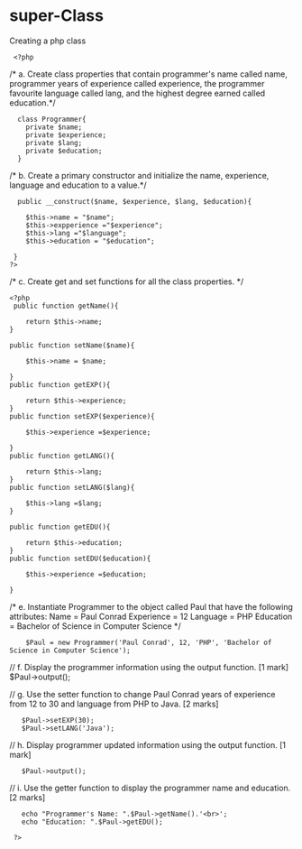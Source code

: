 # super-Class
Creating a php class 

     <?php
  /* a. Create class properties that contain programmer's name called name, programmer years of experience called experience, the programmer favourite language called lang, and the highest degree earned called education.*/   
     
      class Programmer{
        private $name;
        private $experience;
        private $lang;
        private $education;
      }
      
 /* b. Create a primary constructor and initialize the name, experience, language and education to a value.*/	
      
      public __construct($name, $experience, $lang, $education){
      
        $this->name = "$name";
        $this->expperience ="$experience";
        $this->lang ="$language";
        $this->education = "$education";
      
     }
    ?>
    
   /* c. Create get and set functions for all the class properties. */	 
   
    <?php
     public function getName(){
		
		return $this->name;
	}	
		
	public function setName($name){
		
		$this->name = $name;
		
	}	
	public function getEXP(){
		
		return $this->experience;
	}
	public function setEXP($experience){
		
		$this->experience =$experience;
		
	}
	public function getLANG(){
		
		return $this->lang;
	}
	public function setLANG($lang){
		
		$this->lang =$lang;	
	}
	
	public function getEDU(){
		
		return $this->education;
	}
	public function setEDU($education){
		
		$this->experience =$education;
	
	}
	
/* e. Instantiate Programmer to the object called Paul that have the following attributes: Name = Paul Conrad Experience = 12 Language = PHP Education = Bachelor of Science in Computer Science */

        $Paul = new Programmer('Paul Conrad', 12, 'PHP', 'Bachelor of Science in Computer Science');
        
// f. Display the programmer information using the output function. [1 mark]
        $Paul->output();
        
// g. Use the setter function to change Paul Conrad years of experience from 12 to 30 and language from PHP to Java. [2 marks]

       $Paul->setEXP(30);
       $Paul->setLANG('Java');        

// h. Display programmer updated information using the output function. [1 mark]

       $Paul->output();

// i. Use the getter function to display the programmer name and education.[2 marks]

       echo "Programmer's Name: ".$Paul->getName().'<br>';
       echo "Education: ".$Paul->getEDU();        
        
     ?>

